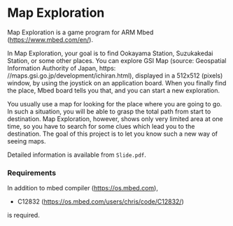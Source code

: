 # Map Exploration

Map Exploration is a game program for ARM Mbed (<https://www.mbed.com/en/>).

In Map Exploration, your goal is to find Ookayama Station, Suzukakedai Station,
or some other places. You can explore GSI Map (source: Geospatial Information
Authority of Japan, https: //maps.gsi.go.jp/development/ichiran.html), displayed
in a 512x512 (pixels) window, by using the joystick on an application board.
When you finally find the place, Mbed board tells you that, and you can start a
new exploration.

You usually use a map for looking for the place where you are going to go. In
such a situation, you will be able to grasp the total path from start to
destination. Map Exploration, however, shows only very limited area at one time,
so you have to search for some clues which lead you to the destination. The goal
of this project is to let you know such a new way of seeing maps.

Detailed information is available from `Slide.pdf`.

### Requirements

In addition to mbed compiler (<https://os.mbed.com>),
* C12832 (<https://os.mbed.com/users/chris/code/C12832/>)

is required.
